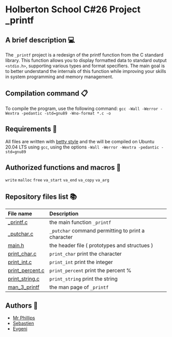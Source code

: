 
# **Holberton School C#26 Project _printf**

## A brief description 💻

The `_printf` project is a redesign of the printf function from the C standard library. This function allows you to display formatted data to standard output `<stdio.h>`, supporting various types and format specifiers. The main goal is to better understand the internals of this function while improving your skills in system programming and memory management.

## Compilation command 📋

To compile the program, use the following command:
`gcc -Wall -Werror -Wextra -pedantic -std=gnu89 -Wno-format *.c -o`

## Requirements 📂

All files are written with [betty style](https://www.holbertonschool.fr/post/quest-ce-que-la-regle-betty-dans-le-langage-de-programmation-c) and the will be compiled on Ubuntu 20.04 LTS using `gcc`, using the options `-Wall -Werror -Wextra -pedantic -std=gnu89`

## Authorized functions and macros 📒

`write` `malloc` `free` `va_start` `va_end` `va_copy` `va_arg`

## Repository files list 📚

| File name | Description                |
| :-------- | :------------------------- |
|[_printf.c](https://github.com/SebSa12000/holbertonschool-printf/blob/main/_printf.c) |  the main function `_printf`|
|[_putchar.c](https://github.com/SebSa12000/holbertonschool-printf/blob/main/_putchar.c) | `_putchar` command permitting to print a character |
|[main.h](https://github.com/SebSa12000/holbertonschool-printf/blob/main/main.h)          |the header file ( prototypes and structues )       |
|[print_char.c](https://github.com/SebSa12000/holbertonschool-printf/blob/main/print_char.c)|`print_char` print the character
|[print_int.c](https://github.com/Genia888/holbertonschool-printf/blob/main/print_int.c)|`print_int` print the integer
|[print_percent.c](https://github.com/Genia888/holbertonschool-printf/blob/main/print_percent.c)|`print_percent` print the percent %|
|[print_string.c](https://github.com/Genia888/holbertonschool-printf/blob/main/print_string.c)|`print_string` print the string|
|[man_3_printf]()|  the man page of `_printf`

## Authors 👷

- [Mr Phillips](https://github.com/ddoudou7)
- [Sebastien](https://github.com/SebSa12000)
- [Evgeni](https://github.com/Genia888)

